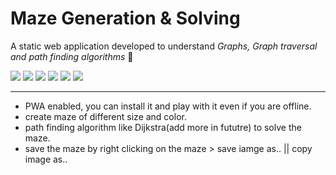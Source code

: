 # Maze Generation & Solving

A static web application developed to understand _Graphs, Graph traversal and path finding algorithms_	:dart:

<span>
<img src='https://img.shields.io/badge/-HTML-orange' />
<img src='https://img.shields.io/badge/-CSS-blue' />
<img src='https://img.shields.io/badge/-JavaScript-yellow' />
<img src='https://img.shields.io/badge/-HTML5 Canvas-green' />
<img src='https://img.shields.io/badge/-Utility Canvas Library-purple' />
<img src='https://img.shields.io/badge/-PWA-violet' />
</span>
<hr>

- PWA enabled, you can install it and play with it even if you are offline.
- create maze of different size and color.
- path finding algorithm like Dijkstra(add more in fututre) to solve the maze.
- save the maze by right clicking on the maze > save iamge as.. || copy image as..

<!--
v2:
add ML
more shapes
maze of images
multiplayer
-->
